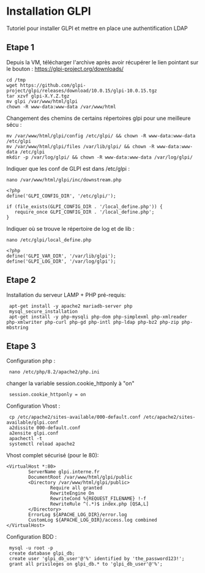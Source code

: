 # Installation GLPI
Tutoriel pour installer GLPI et mettre en place une authentification LDAP

## Etape 1
Depuis la VM, télécharger l'archive après avoir récupérer le lien pointant sur le bouton : https://glpi-project.org/downloads/
```
cd /tmp
wget https://github.com/glpi-project/glpi/releases/download/10.0.15/glpi-10.0.15.tgz
tar xzvf glpi-X.Y.Z.tgz
mv glpi /var/www/html/glpi
chown -R www-data:www-data /var/www/html
```
Changement des chemins de certains répertoires glpi pour une meilleure sécu : 
```
mv /var/www/html/glpi/config /etc/glpi/ && chown -R www-data:www-data /etc/glpi
mv /var/www/html/glpi/files /var/lib/glpi/ && chown -R www-data:www-data /etc/glpi
mkdir -p /var/log/glpi/ && chown -R www-data:www-data /var/log/glpi/
```
Indiquer que les conf de GLPI est dans /etc/glpi : 
```
nano /var/www/html/glpi/inc/downstream.php
```
```
<?php
define('GLPI_CONFIG_DIR', '/etc/glpi/');

if (file_exists(GLPI_CONFIG_DIR . '/local_define.php')) {
   require_once GLPI_CONFIG_DIR . '/local_define.php';
}
```
Indiquer où se trouve le répertoire de log et de lib :
```
nano /etc/glpi/local_define.php
```
```
<?php
define('GLPI_VAR_DIR', '/var/lib/glpi');
define('GLPI_LOG_DIR', '/var/log/glpi');
```

## Etape 2 
Installation du serveur LAMP + PHP pré-requis: 
```
 apt-get install -y apache2 mariadb-server php
 mysql_secure_installation
 apt-get install -y php-mysqli php-dom php-simplexml php-xmlreader php-xmlwriter php-curl php-gd php-intl php-ldap php-bz2 php-zip php-mbstring
```
## Etape 3
Configuration php : 
```
 nano /etc/php/8.2/apache2/php.ini
```
changer la variable session.cookie_httponly à "on"
```
 session.cookie_httponly = on
```
Configuration Vhost : 
```
 cp /etc/apache2/sites-available/000-default.conf /etc/apache2/sites-available/glpi.conf
 a2dissite 000-default.conf
 a2ensite glpi.conf
 apachectl -t
 systemctl reload apache2
```
Vhost complet sécurisé (pour le 80): 
```
<VirtualHost *:80>
        ServerName glpi.interne.fr
        DocumentRoot /var/www/html/glpi/public
        <Directory /var/www/html/glpi/public>
                Require all granted
                RewriteEngine On
                RewriteCond %{REQUEST_FILENAME} !-f
                RewriteRule ^(.*)$ index.php [QSA,L]
        </Directory>
        ErrorLog ${APACHE_LOG_DIR}/error.log
        CustomLog ${APACHE_LOG_DIR}/access.log combined
</VirtualHost>
```
Configuration BDD : 
```
 mysql -u root -p
 create database glpi_db;
 create user 'glpi_db_user'@'%' identified by 'the_password123!';
 grant all privileges on glpi_db.* to 'glpi_db_user'@'%';
```


